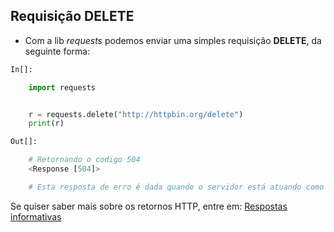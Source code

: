 ## Requisição DELETE

- Com a lib *requests* podemos enviar uma simples requisição __DELETE__, da seguinte forma:

```python
In[]:

    import requests


    r = requests.delete("http://httpbin.org/delete")
    print(r)
```
```python
Out[]:

    # Retornando o codigo 504
    <Response [504]>

    # Esta resposta de erro é dada quando o servidor está atuando como um gateway e não obtém uma resposta a tempo. 
```

Se quiser saber mais sobre os retornos HTTP, entre em: [Respostas informativas](https://developer.mozilla.org/pt-BR/docs/Web/HTTP/Status)